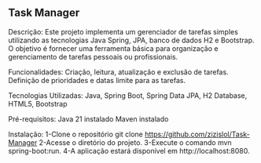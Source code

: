 <h2>Task Manager</h2>

Descrição:
Este projeto implementa um gerenciador de tarefas simples utilizando as tecnologias Java Spring, JPA, banco de dados H2 e Bootstrap. O objetivo é fornecer uma ferramenta básica para organização e gerenciamento de tarefas pessoais ou profissionais.

Funcionalidades:
Criação, leitura, atualização e exclusão de tarefas.
Definição de prioridades e datas limite para as tarefas.

Tecnologias Utilizadas:
Java, Spring Boot, Spring Data JPA, H2 Database, HTML5, Bootstrap

Pré-requisitos:
Java 21 instalado
Maven instalado

Instalação:
1-Clone o repositório
git clone https://github.com/zizislol/Task-Manager
2-Acesse o diretório do projeto.
3-Execute o comando mvn spring-boot:run.
4-A aplicação estará disponível em http://localhost:8080.
